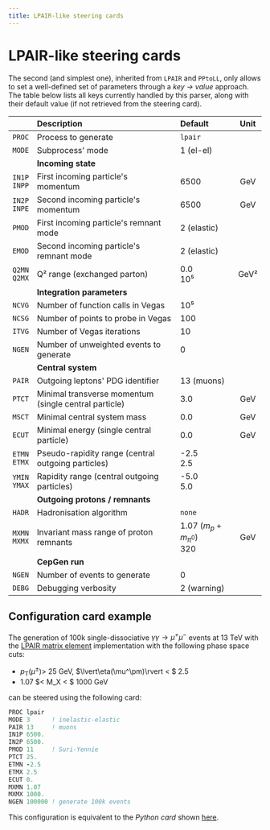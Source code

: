 ```yaml
---
title: LPAIR-like steering cards
---
```


# LPAIR-like steering cards

The second (and simplest one), inherited from `LPAIR` and `PPtoLL`, only allows to set a well-defined set of parameters through a *key → value* approach.
The table below lists all keys currently handled by this parser, along with their default value (if not retrieved from the steering card).

|        | Description                                                     | Default    | Unit |
|:------:|:----------------------------------------------------------------|:-----------|:----:|
| `PROC` | Process to generate                                             | `lpair`    |      |
| `MODE` | Subprocess' mode                                                | 1 (el-el)  |      |
|        | **Incoming state**                                              |            |      |
| `IN1P`<br/>`INPP` | First incoming particle's momentum                              | 6500       | GeV  |
| `IN2P`<br/>`INPE` | Second incoming particle's momentum                             | 6500       | GeV  |
| `PMOD` | First incoming particle's remnant mode                          | 2 (elastic)|      |
| `EMOD` | Second incoming particle's remnant mode                         | 2 (elastic)|      |
| `Q2MN`<br/>`Q2MX` | Q² range (exchanged parton)                                  | 0.0<br/>10⁵        | GeV² |
|        | **Integration parameters**                                      |            |      |
| `NCVG` | Number of function calls in Vegas                               | 10⁵        |      |
| `NCSG` | Number of points to probe in Vegas                              | 100        |      |
| `ITVG` | Number of Vegas iterations                                      | 10         |      |
| `NGEN` | Number of unweighted events to generate                         | 0          |      |
|| **Central system**                                                      |            |      |
| `PAIR` | Outgoing leptons' PDG identifier                                | 13 (muons) |      |
| `PTCT` | Minimal transverse momentum (single central particle)           | 3.0        | GeV  |
| `MSCT` | Minimal central system mass                                     | 0.0        | GeV  |
| `ECUT` | Minimal energy (single central particle)                        | 0.0        | GeV  |
| `ETMN`<br/>`ETMX` | Pseudo-rapidity range (central outgoing particles)            | -2.5<br/>2.5       |      |
| `YMIN`<br/>`YMAX` | Rapidity range (central outgoing particles)                   | -5.0<br/>5.0       |      |
|| **Outgoing protons / remnants**                                         |            |      |
| `HADR` | Hadronisation algorithm                                         | `none`     |      |
| `MXMN`<br/>`MXMX` | Invariant mass range of proton remnants              | 1.07 ($m_p+m _ {\pi^{0}}$)<br/>320  | GeV  |
|        | **CepGen run**                                                  |            |      |
| `NGEN` | Number of events to generate                                    | 0          |      |
| `DEBG` | Debugging verbosity                                             | 2 (warning)|      |

## Configuration card example

The generation of 100k single-dissociative $\gamma\gamma\to\mu^+\mu^-$ events at 13 TeV with the [LPAIR matrix element](/processes/lpair) implementation with the following phase space cuts:

- $p _ \mathrm{T}(\mu^\pm)>$ 25 GeV, $\lvert\eta(\mu^\pm)\rvert < $ 2.5
- 1.07 $< M_X < $ 1000 GeV

can be steered using the following card:

```fortran
PROC lpair
MODE 3      ! inelastic-elastic
PAIR 13     ! muons
IN1P 6500.
IN2P 6500.
PMOD 11     ! Suri-Yennie
PTCT 25.
ETMN -2.5
ETMX 2.5
ECUT 0.
MXMN 1.07
MXMX 1000.
NGEN 100000 ! generate 100k events
```

This configuration is equivalent to the _Python card_ shown [here](python#configuration-card-example).
